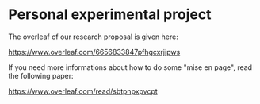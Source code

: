 # Personal experimental project

The overleaf of our research proposal is given here:

https://www.overleaf.com/6656833847pfhgcxrjjpws

If you need more informations about how to do some "mise en page", read the following paper:

https://www.overleaf.com/read/sbtpnpxpvcpt
